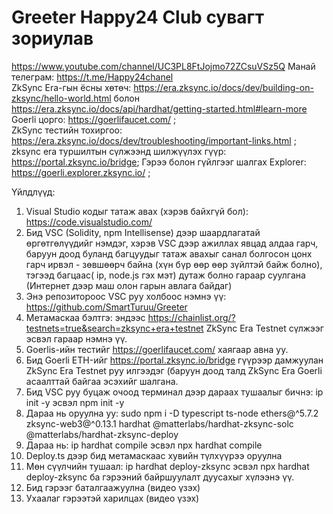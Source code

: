 # Greeter Happy24 Club сувагт зориулав 
https://www.youtube.com/channel/UC3PL8FtJojmo72ZCsuVSz5Q
Манай телеграм: https://t.me/Happy24chanel                                                                                                                                                                                     
ZkSync Era-гын ёсны хөтөч: https://era.zksync.io/docs/dev/building-on-zksync/hello-world.html болон https://era.zksync.io/docs/api/hardhat/getting-started.html#learn-more Goerli цорго: https://goerlifaucet.com/ ;  
ZkSync тестийн тохиргоо: https://era.zksync.io/docs/dev/troubleshooting/important-links.html ; 
zksync era туршилтын сүлжээнд шилжүүлэх гүүр: https://portal.zksync.io/bridge; 
Гэрээ болон гүйлгээг шалгах Explorer: https://goerli.explorer.zksync.io/ ; 

Үйлдлүүд: 
1. Visual Studio кодыг татаж авах (хэрэв байхгүй бол): https://code.visualstudio.com/ 
2. Бид VSC (Solidity, npm Intellisense) дээр шаардлагатай өргөтгөлүүдийг нэмдэг, хэрэв VSC дээр ажиллах явцад алдаа гарч, баруун доод буланд багцуудыг татаж авахыг санал болгосон цонх гарч ирвэл - зөвшөөрч байна (хүн бүр өөр өөр зүйлтэй байж болно), тэгээд багцаас( ip, node.js гэх мэт) дутаж болно гараар суулгана (Интернет дээр маш олон гарын авлага байдаг)
3. Энэ репозитороос VSC руу холбоос нэмнэ үү: https://github.com/SmartTuruu/Greeter 
4. Метамаскаа бэлтгэ: эндээс https://chainlist.org/?testnets=true&search=zksync+era+testnet ZkSync Era Testnet сүлжээг эсвэл гараар нэмнэ үү. 
5. Goerlis-ийн тестийг https://goerlifaucet.com/ хаягаар авна уу. 
6. Бид Goerli ETH-ийг https://portal.zksync.io/bridge гүүрээр дамжуулан ZkSync Era Testnet руу илгээдэг (баруун доод талд ZkSync Era Goerli асаалттай байгаа эсэхийг шалгана. 
7. Бид VSC руу буцаж очоод терминал дээр дараах тушаалыг бичнэ: ip init -y эсвэл npm init -y 
8. Дараа нь оруулна уу: sudo npm i -D typescript ts-node ethers@^5.7.2 zksync-web3@^0.13.1 hardhat @matterlabs/hardhat-zksync-solc @matterlabs/hardhat-zksync-deploy
9. Дараа нь: ip hardhat compile эсвэл npx hardhat compile 
10. Deploy.ts дээр бид метамаскаас хувийн түлхүүрээ оруулна 
11. Мөн сүүлчийн тушаал: ip hardhat deploy-zksync эсвэл npx hardhat deploy-zksync ба гэрээний байршуулалт дуусахыг хүлээнэ үү. 
12. Бид гэрээг баталгаажуулна (видео үзэх)
13. Ухаалаг гэрээтэй харилцах (видео үзэх)
